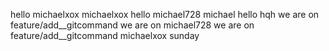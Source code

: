 hello michaelxox
michaelxox
hello michael728
michael hello hqh
we are on feature/add__gitcommand
we are on michael728
we are on feature/add__gitcommand michaelxox
sunday
